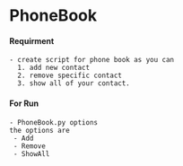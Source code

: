 # PhoneBook

#### Requirment
```
- create script for phone book as you can 
  1. add new contact
  2. remove specific contact 
  3. show all of your contact.
```
#### For Run 
```
- PhoneBook.py options
the options are
 - Add
 - Remove
 - ShowAll
```
